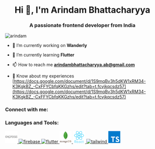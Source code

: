 <h1 align="center">Hi 👋, I'm Arindam Bhattacharyya</h1>
<h3 align="center">A passionate frontend developer from India</h3>

<p align="left"> <img src="https://komarev.com/ghpvc/?username=arindam&label=Profile%20views&color=0e75b6&style=flat" alt="arindam" /> </p>

- 🔭 I’m currently working on **Wanderly**

- 🌱 I’m currently learning **Flutter**

- 📫 How to reach me **arindambhattacharyya.ab@gmail.com**

- 📄 Know about my experiences [https://docs.google.com/document/d/1S9mqBv3h5dKW1xRM34-K3KgkBZ_-CxFFYCbfqKKGzhs/edit?tab=t.fcvjkqcsdz57](https://docs.google.com/document/d/1S9mqBv3h5dKW1xRM34-K3KgkBZ_-CxFFYCbfqKKGzhs/edit?tab=t.fcvjkqcsdz57)

<h3 align="left">Connect with me:</h3>
<p align="left">
</p>

<h3 align="left">Languages and Tools:</h3>
<p align="left"> <a href="https://expressjs.com" target="_blank" rel="noreferrer"> <img src="https://raw.githubusercontent.com/devicons/devicon/master/icons/express/express-original-wordmark.svg" alt="express" width="40" height="40"/> </a> <a href="https://firebase.google.com/" target="_blank" rel="noreferrer"> <img src="https://www.vectorlogo.zone/logos/firebase/firebase-icon.svg" alt="firebase" width="40" height="40"/> </a> <a href="https://flutter.dev" target="_blank" rel="noreferrer"> <img src="https://www.vectorlogo.zone/logos/flutterio/flutterio-icon.svg" alt="flutter" width="40" height="40"/> </a> <a href="https://www.mongodb.com/" target="_blank" rel="noreferrer"> <img src="https://raw.githubusercontent.com/devicons/devicon/master/icons/mongodb/mongodb-original-wordmark.svg" alt="mongodb" width="40" height="40"/> </a> <a href="https://reactjs.org/" target="_blank" rel="noreferrer"> <img src="https://raw.githubusercontent.com/devicons/devicon/master/icons/react/react-original-wordmark.svg" alt="react" width="40" height="40"/> </a> <a href="https://tailwindcss.com/" target="_blank" rel="noreferrer"> <img src="https://www.vectorlogo.zone/logos/tailwindcss/tailwindcss-icon.svg" alt="tailwind" width="40" height="40"/> </a> <a href="https://www.typescriptlang.org/" target="_blank" rel="noreferrer"> <img src="https://raw.githubusercontent.com/devicons/devicon/master/icons/typescript/typescript-original.svg" alt="typescript" width="40" height="40"/> </a> </p>
